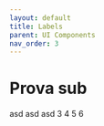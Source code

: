 ```yaml
---
layout: default
title: Labels
parent: UI Components
nav_order: 3
---
```


# Prova sub

asd
asd
asd
3
4
5
6